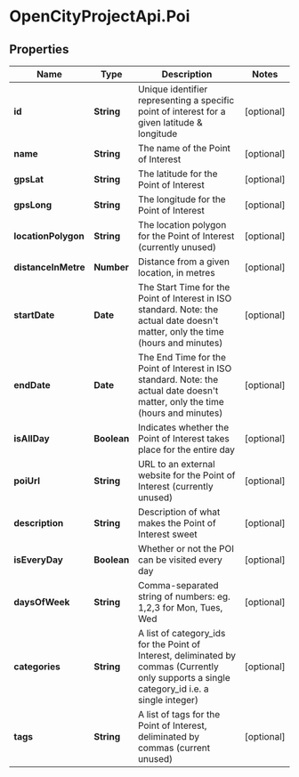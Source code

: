 # OpenCityProjectApi.Poi

## Properties
Name | Type | Description | Notes
------------ | ------------- | ------------- | -------------
**id** | **String** | Unique identifier representing a specific point of interest for a given latitude &amp; longitude | [optional] 
**name** | **String** | The name of the Point of Interest | [optional] 
**gpsLat** | **String** | The latitude for the Point of Interest | [optional] 
**gpsLong** | **String** | The longitude for the Point of Interest | [optional] 
**locationPolygon** | **String** | The location polygon for the Point of Interest (currently unused) | [optional] 
**distanceInMetre** | **Number** | Distance from a given location, in metres | [optional] 
**startDate** | **Date** | The Start Time for the Point of Interest in ISO standard. Note: the actual date doesn&#39;t matter, only the time (hours and minutes) | [optional] 
**endDate** | **Date** | The End Time for the Point of Interest in ISO standard. Note: the actual date doesn&#39;t matter, only the time (hours and minutes) | [optional] 
**isAllDay** | **Boolean** | Indicates whether the Point of Interest takes place for the entire day | [optional] 
**poiUrl** | **String** | URL to an external website for the Point of Interest (currently unused) | [optional] 
**description** | **String** | Description of what makes the Point of Interest sweet | [optional] 
**isEveryDay** | **Boolean** | Whether or not the POI can be visited every day | [optional] 
**daysOfWeek** | **String** | Comma-separated string of numbers: eg. 1,2,3 for Mon, Tues, Wed | [optional] 
**categories** | **String** | A list of category_ids for the Point of Interest, deliminated by commas (Currently only supports a single category_id i.e. a single integer) | [optional] 
**tags** | **String** | A list of tags for the Point of Interest, deliminated by commas (current unused) | [optional] 


